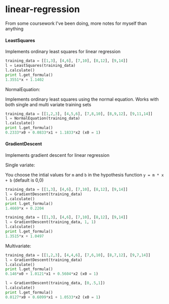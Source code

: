 # linear-regression

From some coursework I've been doing, more notes for myself than anything

#### LeastSquares

Implements ordinary least squares for linear regression

```python
training_data = [[1,3], [4,6], [7,10], [8,12], [9,14]]
l = LeastSquares(training_data)
l.calculate()
print l.get_formula()
1.3551*x + 1.1402
```

NormalEquation:

Implements ordinary least squares using the normal equation.
Works with both single and multi variate training sets

```python
training_data = [[1,2,3], [4,5,6], [7,8,10], [8,9,12], [9,11,14]]
l = NormalEquation(training_data)
l.calculate()
print l.get_formula()
0.2333*x0 + 0.0833*x1 + 1.1833*x2 (x0 = 1)
```

#### GradientDescent

Implements gradient descent for linear regression

Single variate:

You choose the intial values for `m` and `b` in the hypothesis function `y = m * x + b` (default is 0,0)

```python
training_data = [[1,3], [4,6], [7,10], [8,12], [9,14]]
l = GradientDescent(training_data)
l.calculate()
print l.get_formula()
1.4669*x + 0.2204

training_data = [[1,3], [4,6], [7,10], [8,12], [9,14]]
l = GradientDescent(training_data, 1, 1)
l.calculate()
print l.get_formula()
1.3515*x + 1.0497
```

Multivariate:

```python
training_data = [[1,2,3], [4,4,6], [7,6,10], [8,7,12], [9,7,14]]
l = GradientDescent(training_data)
l.calculate()
print l.get_formula()
0.146*x0 + 1.0121*x1 + 0.5604*x2 (x0 = 1)

l = GradientDescent(training_data, [0,.5,1])
l.calculate()
print l.get_formula()
0.0127*x0 + 0.6099*x1 + 1.0533*x2 (x0 = 1)
```
